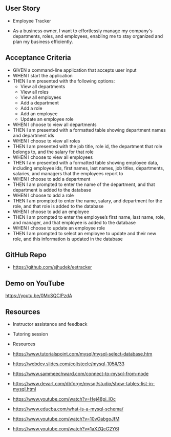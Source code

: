 ## User Story
* Employee Tracker

* As a business owner, I want to effortlessly manage my company's departments, roles, and employees, enabling me to stay organized and plan my business efficiently. 

## Acceptance Criteria
- GIVEN a command-line application that accepts user input
- WHEN I start the application
- THEN I am presented with the following options:
  - View all departments
  - View all roles
  - View all employees
  - Add a department
  - Add a role
  - Add an employee
  - Update an employee role
- WHEN I choose to view all departments
- THEN I am presented with a formatted table showing department names and department ids
- WHEN I choose to view all roles
- THEN I am presented with the job title, role id, the department that role belongs to, and the salary for that role
- WHEN I choose to view all employees
- THEN I am presented with a formatted table showing employee data, including employee ids, first names, last names, job titles, departments, salaries, and managers that the employees report to
- WHEN I choose to add a department
- THEN I am prompted to enter the name of the department, and that department is added to the database
- WHEN I choose to add a role
- THEN I am prompted to enter the name, salary, and department for the role, and that role is added to the database
- WHEN I choose to add an employee
- THEN I am prompted to enter the employee’s first name, last name, role, and manager, and that employee is added to the database
- WHEN I choose to update an employee role
- THEN I am prompted to select an employee to update and their new role, and this information is updated in the database

## GitHub Repo
* https://github.com/sjhudek/eetracker

## Demo on YouTube
https://youtu.be/0McSQCIPzdA

## Resources
- Instructor assistance and feedback

- Tutoring session

- Resources

- https://www.tutorialspoint.com/mysql/mysql-select-database.htm

- https://webdev.slides.com/coltsteele/mysql-105#/33

- https://www.sammeechward.com/connect-to-mysql-from-node

- https://www.devart.com/dbforge/mysql/studio/show-tables-list-in-mysql.html

- https://www.youtube.com/watch?v=Hej48pi_lOc

- https://www.educba.com/what-is-a-mysql-schema/

- https://www.youtube.com/watch?v=10vOabgoJfM

- https://www.youtube.com/watch?v=1aXZQcG2Y6I

